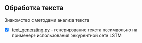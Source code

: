 ## Обработка текста 

Знакомство с методами анализа текста 

 * [x] [text_generating.py](text_generating.py) - генерирование текста посимвольно на применере использования
 рекурентной сети LSTM 